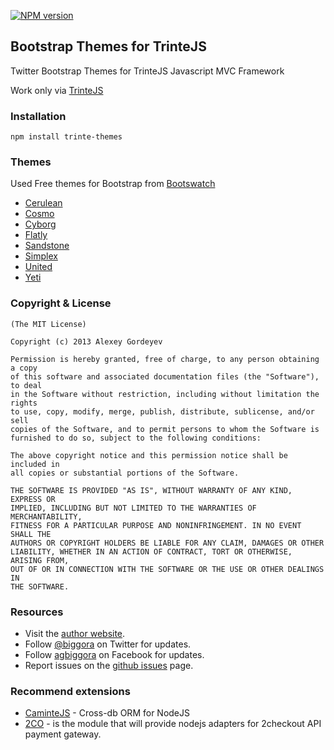 [![NPM version](https://badge.fury.io/js/trinte-themes.png)](http://badge.fury.io/js/trinte-themes)
## Bootstrap Themes for TrinteJS

Twitter Bootstrap Themes for TrinteJS Javascript MVC Framework

Work only via [TrinteJS](https://github.com/biggora/trinte)

### Installation

    npm install trinte-themes

### Themes

Used Free themes for Bootstrap from [Bootswatch](https://bootswatch.com/)

* [Cerulean](https://bootswatch.com/cerulean/)
* [Cosmo](https://bootswatch.com/cosmo/)
* [Cyborg](https://bootswatch.com/cyborg/)
* [Flatly](https://bootswatch.com/flatly/)
* [Sandstone](https://bootswatch.com/sandstone/)
* [Simplex](https://bootswatch.com/simplex/)
* [United](https://bootswatch.com/united/)
* [Yeti](https://bootswatch.com/yeti/)


### Copyright & License

    (The MIT License)

    Copyright (c) 2013 Alexey Gordeyev

    Permission is hereby granted, free of charge, to any person obtaining a copy
    of this software and associated documentation files (the "Software"), to deal
    in the Software without restriction, including without limitation the rights
    to use, copy, modify, merge, publish, distribute, sublicense, and/or sell
    copies of the Software, and to permit persons to whom the Software is
    furnished to do so, subject to the following conditions:

    The above copyright notice and this permission notice shall be included in
    all copies or substantial portions of the Software.

    THE SOFTWARE IS PROVIDED "AS IS", WITHOUT WARRANTY OF ANY KIND, EXPRESS OR
    IMPLIED, INCLUDING BUT NOT LIMITED TO THE WARRANTIES OF MERCHANTABILITY,
    FITNESS FOR A PARTICULAR PURPOSE AND NONINFRINGEMENT. IN NO EVENT SHALL THE
    AUTHORS OR COPYRIGHT HOLDERS BE LIABLE FOR ANY CLAIM, DAMAGES OR OTHER
    LIABILITY, WHETHER IN AN ACTION OF CONTRACT, TORT OR OTHERWISE, ARISING FROM,
    OUT OF OR IN CONNECTION WITH THE SOFTWARE OR THE USE OR OTHER DEALINGS IN
    THE SOFTWARE.

### Resources

- Visit the [author website](http://www.gordejev.lv).
- Follow [@biggora](https://twitter.com/#!/biggora) on Twitter for updates.
- Follow [agbiggora](https://www.facebook.com/agbiggora) on Facebook for updates.
- Report issues on the [github issues](https://github.com/biggora/trinte-themes/issues) page.

### Recommend extensions

- [CaminteJS](http://www.camintejs.com/) - Cross-db ORM for NodeJS
- [2CO](https://github.com/biggora/2co) - is the module that will provide nodejs adapters for 2checkout API payment gateway.